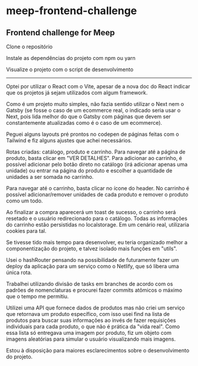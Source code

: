 # meep-frontend-challenge
Frontend challenge for Meep
-----------------------------------------------------------
Clone o repositório

Instale as dependências do projeto com npm ou yarn

Visualize o projeto com o script de desenvolvimento

-----------------------------------------------------------

Optei por utilizar o React com o Vite, apesar de a nova doc do React indicar que os projetos já sejam utilizados com algum framework.

Como é um projeto muito simples, não fazia sentido utilizar o Next nem o Gatsby (se fosse o caso de um ecommerce real, o indicado seria usar o Next, pois lida melhor do que o Gatsby com páginas que devem ser constantemente atualizadas como é o caso de um ecommerce).

Peguei alguns layouts pré prontos no codepen de páginas feitas com o Tailwind e fiz alguns ajustes que achei necessários.

Rotas criadas: catálogo, produto e carrinho. Para navegar até a página de produto, basta clicar em "VER DETALHES". Para adicionar ao carrinho, é possível adicionar pelo botão direto no catálogo (irá adicionar apenas uma unidade) ou entrar na página do produto e escolher a quantidade de unidades a ser somada no carrinho.

Para navegar até o carrinho, basta clicar no ícone do header. No carrinho é possível adicionar/remover unidades de cada produto e remover o produto como um todo.

Ao finalizar a compra aparecerá um toast de sucesso, o carrinho será resetado e o usuário redirecionado para o catálogo. Todas as informações do carrinho estão persistidas no localstorage. Em um cenário real, utilizaria cookies para tal.

Se tivesse tido mais tempo para desenvolver, eu teria organizado melhor a componentização do projeto, e talvez isolado mais funções em "utils".

Usei o hashRouter pensando na possibilidade de futuramente fazer um deploy da aplicação para um serviço como o Netlify, que só libera uma única rota.

Trabalhei utilizando divisão de tasks em branches de acordo com os padrões de nomenclaturas e procurei fazer commits atômicos o máximo que o tempo me permitiu.

Utilizei uma API que fornece dados de produtos mas não criei um serviço que retornava um produto específico, com isso usei find na lista de produtos para buscar suas informações ao invés de fazer requisições individuais para cada produto, o que não é prática da "vida real". Como essa lista só entregava uma imagem por produto, fiz um objeto com imagens aleatórias para simular o usuário visualizando mais imagens. 

Estou à disposição para maiores esclarecimentos sobre o desenvolvimento do projeto.
